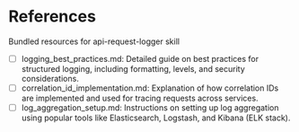 # References

Bundled resources for api-request-logger skill

- [ ] logging_best_practices.md: Detailed guide on best practices for structured logging, including formatting, levels, and security considerations.
- [ ] correlation_id_implementation.md: Explanation of how correlation IDs are implemented and used for tracing requests across services.
- [ ] log_aggregation_setup.md: Instructions on setting up log aggregation using popular tools like Elasticsearch, Logstash, and Kibana (ELK stack).
